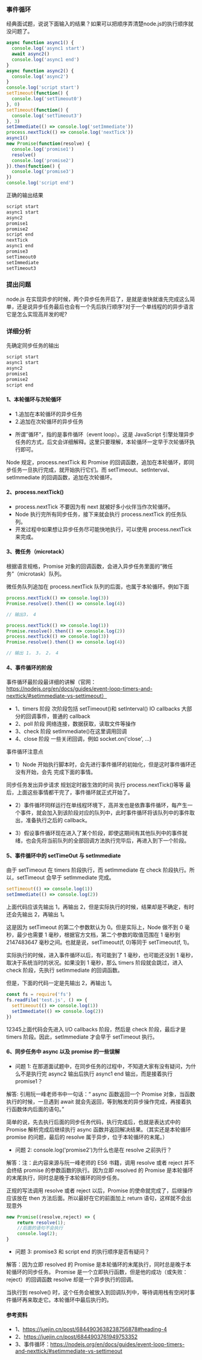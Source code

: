 ### 事件循环
经典面试题，说说下面输入的结果？如果可以把顺序弄清楚node.js的执行顺序就没问题了。
```javascript
async function async1() {
  console.log('async1 start')
  await async2()
  console.log('async1 end')
}
async function async2() {
  console.log('async2')
}
console.log('script start')
setTimeout(function() {
  console.log('setTimeout0')
}, 0)
setTimeout(function() {
  console.log('setTimeout3')
}, 3)
setImmediate(() => console.log('setImmediate'))
process.nextTick(() => console.log('nextTick'))
async1()
new Promise(function(resolve) {
  console.log('promise1')
  resolve()
  console.log('promise2')
}).then(function() {
  console.log('promise3')
})
console.log('script end')

```
正确的输出结果
```javascript
script start
async1 start
async2
promise1
promise2
script end
nextTick
async1 end
promise3
setTimeout0
setImmediate
setTimeout3

```

### 提出问题

node.js 在实现异步的时候，两个异步任务开启了，是就是谁快就谁先完成这么简单，还是说异步任务最后也会有一个先后执行顺序?对于一个单线程的的异步语言它是怎么实现高并发的呢?

### 详细分析
先确定同步任务的输出
```javascript
script start
async1 start
async2
promise1
promise2
script end
```
#### 1、本轮循环与次轮循环
  - 1.追加在本轮循环的异步任务 
  - 2.追加在次轮循环的异步任务 
* 所谓”循环”，指的是事件循环（event loop）。这是 JavaScript 引擎处理异步任务的方式，后文会详细解释。这里只要理解，本轮循环一定早于次轮循环执行即可。

 Node 规定，process.nextTick 和 Promise 的回调函数，追加在本轮循环，即同步任务一旦执行完成，就开始执行它们。而 setTimeout、setInterval、setImmediate 的回调函数，追加在次轮循环。


#### 2、process.nextTick()
+ process.nextTick 不要因为有 next 就被好多小伙伴当作次轮循环。
+ Node 执行完所有同步任务，接下来就会执行 process.nextTick 的任务队列。 
+ 开发过程中如果想让异步任务尽可能快地执行，可以使用 process.nextTick 来完成。

#### 3、微任务（microtack）
根据语言规格，Promise 对象的回调函数，会进入异步任务里面的”微任务”（microtask）队列。

微任务队列追加在 process.nextTick 队列的后面，也属于本轮循环。例如下面

```javascript
process.nextTick(() => console.log(3))
Promise.resolve().then(() => console.log(4))

// 输出3， 4

process.nextTick(() => console.log(1))
Promise.resolve().then(() => console.log(2))
process.nextTick(() => console.log(3))
Promise.resolve().then(() => console.log(4))

// 输出 1， 3， 2， 4

```

#### 4、事件循环的阶段
事件循环最阶段最详细的讲解（官网：https://nodejs.org/en/docs/guides/event-loop-timers-and-nexttick/#setimmediate-vs-settimeout）

- 1、timers 阶段 
  次阶段包括 setTimeout()和 setInterval() IO callbacks 大部分的回调事件，普通的 callback 
- 2、poll 阶段 网络连接，数据获取，读取文件等操作 
- 3、check 阶段 setImmediate()在这里调用回调 
- 4、close 阶段
一些关闭回调，例如 socket.on('close', ...)

事件循环注意点 
- 1）Node 开始执行脚本时，会先进行事件循环的初始化，但是这时事件循环还没有开始，会先 完成下面的事情。

 同步任务发出异步请求 规划定时器生效的时间
执行 process.nextTick()等等 最后，上面这些事情都干完了，事件循环就正式开始了。

- 2）事件循环同样运行在单线程环境下，高并发也是依靠事件循环，每产生一个事件，就会加入到该阶段对应的队列中，此时事件循环将该队列中的事件取出，准备执行之后的 callback。 

- 3）假设事件循环现在进入了某个阶段，即使这期间有其他队列中的事件就绪，也会先将当前队列的全部回调方法执行完毕后，再进入到下一个阶段。 

#### 5、事件循环中的 setTimeOut 与 setImmediate
由于 setTimeout 在 timers 阶段执行，而 setImmediate 在 check 阶段执行。所以，setTimeout 会早于 setImmediate 完成。

```javascript
setTimeout(() => console.log(1))
setImmediate(() => console.log(2))

```

上面代码应该先输出 1，再输出 2，但是实际执行的时候，结果却是不确定，有时还会先输出 2，再输出 1。

这是因为 setTimeout 的第二个参数默认为 0。但是实际上，Node 做不到 0 毫秒，最少也需要 1 毫秒，根据官方文档，第二个参数的取值范围在 1 毫秒到 2147483647 毫秒之间。也就是说，setTimeout(f, 0)等同于 setTimeout(f, 1)。 

实际执行的时候，进入事件循环以后，有可能到了 1 毫秒，也可能还没到 1 毫秒，取决于系统当时的状况。如果没到 1 毫秒，那么 timers 阶段就会跳过，进入 check 阶段，先执行 setImmediate 的回调函数。

 但是，下面的代码一定是先输出 2，再输出 1。 

```javascript
const fs = require('fs')
fs.readFile('test.js', () => {
  setTimeout(() => console.log(1))
  setImmediate(() => console.log(2))
})
```  

12345上面代码会先进入 I/O callbacks 阶段，然后是 check 阶段，最后才是 timers 阶段。因此，setImmediate 才会早于 setTimeout 执行。

#### 6、同步任务中 async 以及 promise 的一些误解 
- 问题 1: 在那道面试题中，在同步任务的过程中，不知道大家有没有疑问，为什么不是执行完 async2 输出后执行 async1 end 输出，而是接着执行 promise1？

 解答: 引用阮一峰老师书中一句话：“ async 函数返回一个 Promise 对象，当函数执行的时候，一旦遇到 await 就会先返回，等到触发的异步操作完成，再接着执行函数体内后面的语句。”

简单的说，先去执行后面的同步任务代码，执行完成后，也就是表达式中的 Promise 解析完成后继续执行 async 函数并返回解决结果。（其实还是本轮循环 promise 的问题，最后的 resolve 属于异步，位于本轮循环的末尾。） 

- 问题 2: console.log('promise2')为什么也是在 resolve 之前执行？

 解答：注：此内容来源与阮一峰老师的 ES6 书籍，调用 resolve 或者 reject 并不会终结 promise 的参数函数的执行。因为立即 resolved 的 Promise 是本轮循环的末尾执行，同时总是晚于本轮循环的同步任务。
 
 正规的写法调用 resolve 或者 reject 以后，Promise 的使命就完成了，后继操作应该放在 then 方法后面。所以最好在它的前面加上 return 语句，这样就不会出现意外 

```javascript
new Promise((resolve,reject) => {
    return resolve(1);
    //后面的语句不会执行
    console.log(2);
}
```

- 问题 3: promise3 和 script end 的执行顺序是否有疑问？

 解答：因为立即 resolved 的 Promise 是本轮循环的末尾执行，同时总是晚于本轮循环的同步任务。 Promise 是一个立即执行函数，但是他的成功（或失败：reject）的回调函数 resolve 却是一个异步执行的回调。
 
 当执行到 resolve() 时，这个任务会被放入到回调队列中，等待调用栈有空闲时事件循环再来取走它。本轮循环中最后执行的。

#### 参考资料
- 1、https://juejin.cn/post/6844903638238756878#heading-4
- 2、https://juejin.cn/post/6844903761949753352
- 3、事件循环：https://nodejs.org/en/docs/guides/event-loop-timers-and-nexttick/#setimmediate-vs-settimeout


